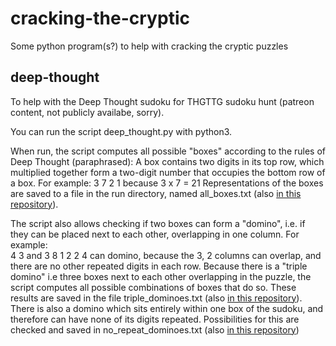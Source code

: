 # cracking-the-cryptic
Some python program(s?) to help with cracking the cryptic puzzles

## deep-thought
To help with the Deep Thought sudoku for THGTTG sudoku hunt 
(patreon content, not publicly availabe, sorry).

You can run the script deep_thought.py with python3. 

When run, the script computes all possible "boxes" according to the rules 
of Deep Thought (paraphrased):
 A box contains two digits in its top row, 
which multiplied together form a two-digit number that
occupies the bottom row of a box. 
For example:
    3  7 
    2  1
because 3 x 7 = 21
Representations of the boxes are saved to a file in the run directory, named 
all_boxes.txt (also [in this repository](https://github.com/Janna112358/cracking-the-cryptic/blob/master/all_boxes.txt)).

The script also allows checking if two boxes can form a "domino", i.e. if they
can be placed next to each other, overlapping in one column. For example:   
    4  3   and   3  8
    1  2         2  4
can domino, because the 3, 2 columns can overlap, and there are no other repeated
digits in each row.
Because there is a "triple domino" i.e three boxes next to each other overlapping
in the puzzle, the script computes all possible combinations of boxes that do so.
These results are saved in the file triple_dominoes.txt (also [in this repository](https://github.com/Janna112358/cracking-the-cryptic/blob/master/triple_dominoes.txt)).
There is also a domino which sits entirely within one box of the sudoku, and therefore
can have none of its digits repeated. Possibilities for this are checked and saved in
no_repeat_dominoes.txt (also [in this repository](https://github.com/Janna112358/cracking-the-cryptic/blob/master/no_repeat_dominoes.txt))
